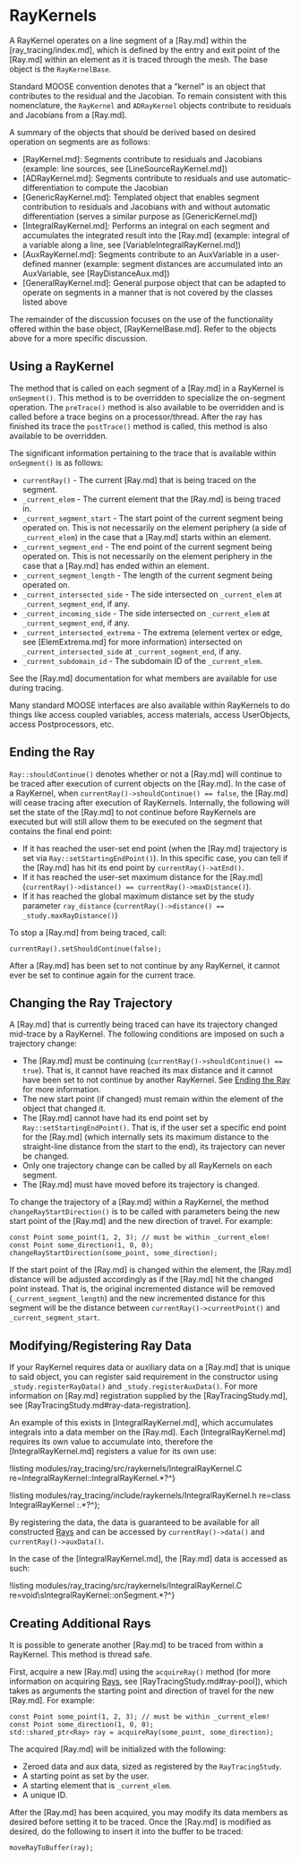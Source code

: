 # RayKernels

A RayKernel operates on a line segment of a [Ray.md] within the [ray_tracing/index.md], which is defined by the entry and exit point of the [Ray.md] within an element as it is traced through the mesh. The base object is the `RayKernelBase`.

Standard MOOSE convention denotes that a "kernel" is an object that contributes to the residual and the Jacobian. To remain consistent with this nomenclature, the `RayKernel` and `ADRayKernel` objects contribute to residuals and Jacobians from a [Ray.md].

A summary of the objects that should be derived based on desired operation on segments are as follows:

- [RayKernel.md]: Segments contribute to residuals and Jacobians (example: line sources, see [LineSourceRayKernel.md])
- [ADRayKernel.md]: Segments contribute to residuals and use automatic-differentiation to compute the Jacobian
- [GenericRayKernel.md]: Templated object that enables segment contribution to residuals and Jacobians with and without automatic differentiation (serves a similar purpose as [GenericKernel.md])
- [IntegralRayKernel.md]: Performs an integral on each segment and accumulates the integrated result into the [Ray.md] (example: integral of a variable along a line, see [VariableIntegralRayKernel.md])
- [AuxRayKernel.md]: Segments contribute to an AuxVariable in a user-defined manner (example: segment distances are accumulated into an AuxVariable, see [RayDistanceAux.md])
- [GeneralRayKernel.md]: General purpose object that can be adapted to operate on segments in a manner that is not covered by the classes listed above

The remainder of the discussion focuses on the use of the functionality offered within the base object, [RayKernelBase.md]. Refer to the objects above for a more specific discussion.

## Using a RayKernel

The method that is called on each segment of a [Ray.md] in a RayKernel is `onSegment()`. This method is to be overridden to specialize the on-segment operation. The `preTrace()` method is also available to be overridden and is called before a trace begins on a processor/thread. After the ray has finished its trace the `postTrace()` method is called, this method is also available to be overridden.

The significant information pertaining to the trace that is available within `onSegment()` is as follows:

- `currentRay()` - The current [Ray.md] that is being traced on the segment.
- `_current_elem` - The current element that the [Ray.md] is being traced in.
- `_current_segment_start` - The start point of the current segment being operated on. This is not necessarily on the element periphery (a side of `_current_elem`) in the case that a [Ray.md] starts within an element.
- `_current_segment_end` - The end point of the current segment being operated on. This is not necessarily on the element periphery in the case that a [Ray.md] has ended within an element.
- `_current_segment_length` - The length of the current segment being operated on.
- `_current_intersected_side` - The side intersected on `_current_elem` at `_current_segment_end`, if any.
- `_current_incoming_side` - The side intersected on `_current_elem` at `_current_segment_end`, if any.
- `_current_intersected_extrema` - The extrema (element vertex or edge, see [ElemExtrema.md] for more information) intersected on `_current_intersected_side` at `_current_segment_end`, if any.
- `_current_subdomain_id` - The subdomain ID of the `_current_elem`.

See the [Ray.md] documentation for what members are available for use during tracing.

Many standard MOOSE interfaces are also available within RayKernels to do things like access coupled variables, access materials, access UserObjects, access Postprocessors, etc.

## Ending the Ray

`Ray::shouldContinue()` denotes whether or not a [Ray.md] will continue to be traced after execution of current objects on the [Ray.md]. In the case of a RayKernel, when `currentRay()->shouldContinue() == false`, the [Ray.md] will cease tracing after execution of RayKernels. Internally, the following will set the state of the [Ray.md] to not continue before RayKernels are executed but will still allow them to be executed on the segment that contains the final end point:

- If it has reached the user-set end point (when the [Ray.md] trajectory is set via `Ray::setStartingEndPoint()`). In this specific case, you can tell if the [Ray.md] has hit its end point by `currentRay()->atEnd()`.
- If it has reached the user-set maximum distance for the [Ray.md] (`currentRay()->distance() == currentRay()->maxDistance()`).
- If it has reached the global maximum distance set by the study parameter `ray_distance` (`currentRay()->distance() == _study.maxRayDistance()`)

To stop a [Ray.md] from being traced, call:

```
currentRay().setShouldContinue(false);
```

After a [Ray.md] has been set to not continue by any RayKernel, it cannot ever be set to continue again for the current trace.

## Changing the Ray Trajectory

A [Ray.md] that is currently being traced can have its trajectory changed mid-trace by a RayKernel. The following conditions are imposed on such a trajectory change:

- The [Ray.md] must be continuing (`currentRay()->shouldContinue() == true`). That is, it cannot have reached its max distance and it cannot have been set to not continue by another RayKernel. See [Ending the Ray](#ending-the-ray) for more information.
- The new start point (if changed) must remain within the element of the object that changed it.
- The [Ray.md] cannot have had its end point set by `Ray::setStartingEndPoint()`. That is, if the user set a specific end point for the [Ray.md] (which internally sets its maximum distance to the straight-line distance from the start to the end), its trajectory can never be changed.
- Only one trajectory change can be called by all RayKernels on each segment.
- The [Ray.md] must have moved before its trajectory is changed.

To change the trajectory of a [Ray.md] within a RayKernel, the method `changeRayStartDirection()` is to be called with parameters being the new start point of the [Ray.md] and the new direction of travel. For example:

```
const Point some_point(1, 2, 3); // must be within _current_elem!
const Point some_direction(1, 0, 0);
changeRayStartDirection(some_point, some_direction);
```

If the start point of the [Ray.md] is changed within the element, the [Ray.md] distance will be adjusted accordingly as if the [Ray.md] hit the changed point instead. That is, the original incremented distance will be removed (`_current_segment_length`) and the new incremented distance for this segment will be the distance between `currentRay()->currentPoint()` and `_current_segment_start`.

## Modifying/Registering Ray Data

If your RayKernel requires data or auxiliary data on a [Ray.md] that is unique to said object, you can register said requirement in the constructor using `_study.registerRayData()` and `_study.registerAuxData()`. For more information on [Ray.md] registration supplied by the [RayTracingStudy.md], see [RayTracingStudy.md#ray-data-registration].

An example of this exists in [IntegralRayKernel.md], which accumulates integrals into a data member on the [Ray.md]. Each [IntegralRayKernel.md] requires its own value to accumulate into, therefore the [IntegralRayKernel.md] registers a value for its own use:

!listing modules/ray_tracing/src/raykernels/IntegralRayKernel.C re=IntegralRayKernel::IntegralRayKernel.*?^}

!listing modules/ray_tracing/include/raykernels/IntegralRayKernel.h re=class IntegralRayKernel :.*?^};

By registering the data, the data is guaranteed to be available for all constructed [Rays](Ray.md) and can be accessed by `currentRay()->data()` and `currentRay()->auxData()`.

In the case of the [IntegralRayKernel.md], the [Ray.md] data is accessed as such:

!listing modules/ray_tracing/src/raykernels/IntegralRayKernel.C re=void\sIntegralRayKernel::onSegment.*?^}

## Creating Additional Rays

It is possible to generate another [Ray.md] to be traced from within a RayKernel. This method is thread safe.

First, acquire a new [Ray.md] using the `acquireRay()` method (for more information on acquiring [Rays](Ray.md), see [RayTracingStudy.md#ray-pool]), which takes as arguments the starting point and direction of travel for the new [Ray.md]. For example:

```
const Point some_point(1, 2, 3); // must be within _current_elem!
const Point some_direction(1, 0, 0);
std::shared_ptr<Ray> ray = acquireRay(some_point, some_direction);
```

The acquired [Ray.md] will be initialized with the following:

- Zeroed data and aux data, sized as registered by the `RayTracingStudy`.
- A starting point as set by the user.
- A starting element that is `_current_elem`.
- A unique ID.

After the [Ray.md] has been acquired, you may modify its data members as desired before setting it to be traced. Once the [Ray.md] is modified as desired, do the following to insert it into the buffer to be traced:

```
moveRayToBuffer(ray);
```
